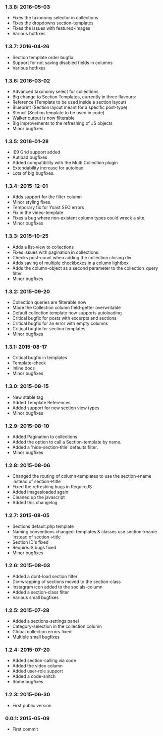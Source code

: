 ### 1.3.8: 2016-05-03

* Fixes the taxonomy selector in collections
* Fixes the dropdowns section-templates
* Fixes the issues with featured-images
* Various hotfixes


### 1.3.7: 2016-04-26

* Section template order bugfix
* Support for not saving disabled fields in columns
* Various hotfixes



### 1.3.6: 2016-03-02

* Advanced taxonomy select for collections
* Big change to Section Templates, currently in three flavours:
 * Reference (Template to be used inside a section layout)
 * Blueprint (Section layout meant for a specific post-type)
 * Stencil (Section template to be used in code)
* Walker output is now filterable
* Big improvements to the refreshing of JS objects
* Minor bugfixes.



### 1.3.5: 2016-01-28

* IE9 Grid support added
* Autload bugfixes
* Added compatibility with the Multi Collection plugin
* Extendability increase for autoload
* Lots of big bugfixes.



### 1.3.4: 2015-12-01

* Adds support for the filter column
* Minor styling fixes.
* Temporary fix for Yoast SEO errors
* Fix in the video-template
* Fixes a bug where non-existent column types could wreck a site.
* Minor bugfixes



### 1.3.3: 2015-10-25

* Adds a list-view to collections
* Fixes issues with pagination in collections.
* Checks post-count when adding the collection closing div.
* Adds saving of multiple checkboxes in a column lightbox
* Adds the column-object as a second parameter to the collection_query filter.
* Minor bugfixes



### 1.3.2: 2015-09-20

* Collection queries are filterable now
* Made the Collection column field-getter overwritable
* Default collection template now supports autoloading
* Critical bugfix for posts with excerpts and sections
* Critical bugfix for an error with empty columns
* Critical bugfix for section templates
* Minor bugfixes


### 1.3.1: 2015-08-17

* Critical bugfix in templates
* Template-check
* Inline docs
* Minor bugfixes



### 1.3.0: 2015-08-15

* New stable tag
* Added Template References 
* Added support for new section view types
* Minor bugfixes



### 1.2.9: 2015-08-10

* Added Pagination to collections
* Added the option to call a Section-template by name.
* Added a 'hide-section-title' defaults filter.
* Minor bugfixes



### 1.2.8: 2015-08-06

* Changed the routing of column-templates to use the section->name instead of section->title
* Fixed the refreshing bugs in RequireJS
* Added imagesloaded again
* Cleaned up the javascript
* Added this changelog



### 1.2.7: 2015-08-05

* Sections default.php template
* Naming conventions changed: templates & classes use section->name instead of section->title
* Section ID's fixed
* RequireJS bugs fixed
* Minor bugfixes



### 1.2.6: 2015-08-03

* Added a dont-load section filter
* Div-wrapping of sections moved to the section-class
* Instagram icon added to the socials-column
* Added a section-class filter
* Various small bugfixes


### 1.2.5: 2015-07-28

* Added a sections-settings panel
* Category-selection in the collection column
* Global collection errors fixed
* Multiple small bugfixes


### 1.2.4: 	2015-07-20

* Added section-calling via code
* Added the video column
* Added user-role support
* Added a code-snitch
* Some bugfixes


### 1.2.3: 	2015-06-30

* First public version


### 0.0.1: 	2015-05-09

* First commit

